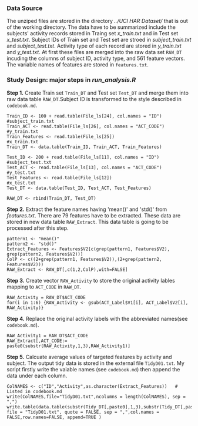 ### Data Source
The unziped files are stored in the directory *../UCI HAR Dataset/* that is out of the working directory. The data have to be summarized include the subjects' activity records stored in Traing set *x_train.txt* and in Test set *x_test.txt*. Subject IDs of Train set and Test set are stroed in *subject_train.txt* and *subject_test.txt*. Activity type of each record are stored in *y_train.txt* and *y_test.txt*. At first these files are merged into the raw data set `RAW_DT` incuding the columns of subject ID, activity type, and 561 feature vectors. The variable names of features are stored in `features.txt`.   

### Study Design: major steps in *run_analysis.R*
**Step 1.** Create Train set `Train_DT` and Test set `Test_DT` and merge them into raw data table `RAW_DT`.Subject ID is transformed to the style described in `codebook.md`.
```
Train_ID <- 100 + read.table(File_ls[24], col.names = "ID")  #subject_train.txt
Train_ACT <- read.table(File_ls[26], col.names = "ACT_CODE") #y_train.txt
Train_Features <- read.table(File_ls[25])                    #x_train.txt
Train_DT <- data.table(Train_ID, Train_ACT, Train_Features)

Test_ID <- 200 + read.table(File_ls[11], col.names = "ID")   #subject_test.txt
Test_ACT <- read.table(File_ls[13], col.names = "ACT_CODE")  #y_test.txt
Test_Features <- read.table(File_ls[12])                     #x_test.txt
Test_DT <- data.table(Test_ID, Test_ACT, Test_Features)

RAW_DT <- rbind(Train_DT, Test_DT)
```
**Step 2.** Extract the feature names having 'mean()' and 'std()' from *features.txt*. There are 79 features have to be extracted. These data are stored in new data table `RAW_Extract`. This data table is going to be processed after this step.    
```
pattern1 <- "mean()"
pattern2 <- "std()"
Extract_Features <- Features$V2[c(grep(pattern1, Features$V2), grep(pattern2, Features$V2))]
ColP <- c((2+grep(pattern1, Features$V2)),(2+grep(pattern2, Features$V2)))
RAW_Extract <- RAW_DT[,c(1,2,ColP),with=FALSE]
```

**Step 3.** Create vector `RAW_Activity` to store the original activity lables mapping to `ACT_CODE` in `RAW_DT`.    
```
RAW_Activity = RAW_DT$ACT_CODE
for(i in 1:6) {RAW_Activity <- gsub(ACT_Label$V1[i], ACT_Label$V2[i], RAW_Activity)}
```

**Step 4.** Replace the original activity labels with the abbreviated names(see `codebook.md`).   
```
RAW_Activity1 = RAW_DT$ACT_CODE
RAW_Extract[,ACT_CODE:= paste0(substr(RAW_Activity,1,3),RAW_Activity1)]
```

**Step 5.** Calcuate average values of targeted features by activity and subject. The output tidy data is stored in the external file `TidyD01.txt`. My script firstly write the vaiable names (see `codebook.md`) then append the data under each column.    
```
ColNAMES <- c("ID","Activity",as.character(Extract_Features))   # Listed in codebook.md
write(ColNAMES,file="TidyD01.txt",ncolumns = length(ColNAMES), sep = ",")
write.table(data.table(substr(Tidy_DT[,paste0],1,3),substr(Tidy_DT[,paste0],4,7),Tidy_DT[,!1,with=FALSE]), file = "TidyD01.txt", quote = FALSE, sep = ",",col.names = FALSE,row.names=FALSE, append=TRUE )
```